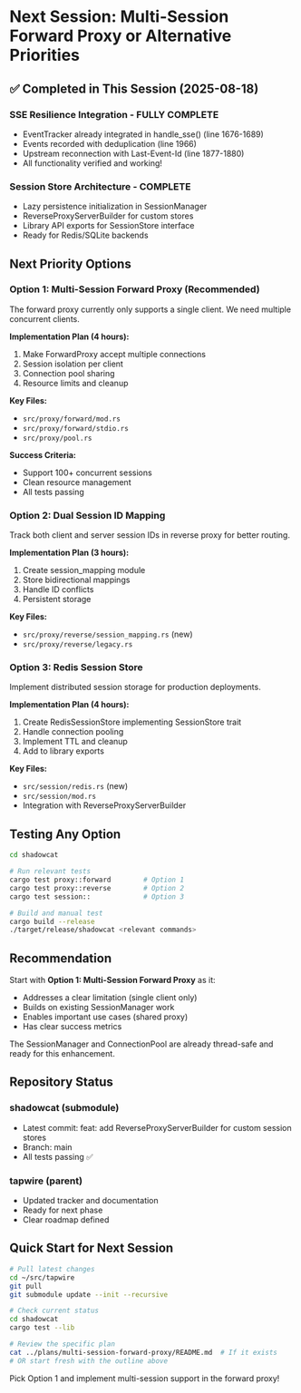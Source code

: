 # Next Session: Multi-Session Forward Proxy or Alternative Priorities

## ✅ Completed in This Session (2025-08-18)

### SSE Resilience Integration - FULLY COMPLETE
- EventTracker already integrated in handle_sse() (line 1676-1689)
- Events recorded with deduplication (line 1966) 
- Upstream reconnection with Last-Event-Id (line 1877-1880)
- All functionality verified and working!

### Session Store Architecture - COMPLETE
- Lazy persistence initialization in SessionManager
- ReverseProxyServerBuilder for custom stores
- Library API exports for SessionStore interface
- Ready for Redis/SQLite backends

## Next Priority Options

### Option 1: Multi-Session Forward Proxy (Recommended)

The forward proxy currently only supports a single client. We need multiple concurrent clients.

**Implementation Plan (4 hours):**
1. Make ForwardProxy accept multiple connections
2. Session isolation per client
3. Connection pool sharing
4. Resource limits and cleanup

**Key Files:**
- `src/proxy/forward/mod.rs`
- `src/proxy/forward/stdio.rs`
- `src/proxy/pool.rs`

**Success Criteria:**
- Support 100+ concurrent sessions
- Clean resource management
- All tests passing

### Option 2: Dual Session ID Mapping

Track both client and server session IDs in reverse proxy for better routing.

**Implementation Plan (3 hours):**
1. Create session_mapping module
2. Store bidirectional mappings
3. Handle ID conflicts
4. Persistent storage

**Key Files:**
- `src/proxy/reverse/session_mapping.rs` (new)
- `src/proxy/reverse/legacy.rs`

### Option 3: Redis Session Store

Implement distributed session storage for production deployments.

**Implementation Plan (4 hours):**
1. Create RedisSessionStore implementing SessionStore trait
2. Handle connection pooling
3. Implement TTL and cleanup
4. Add to library exports

**Key Files:**
- `src/session/redis.rs` (new)
- `src/session/mod.rs`
- Integration with ReverseProxyServerBuilder

## Testing Any Option

```bash
cd shadowcat

# Run relevant tests
cargo test proxy::forward        # Option 1
cargo test proxy::reverse        # Option 2  
cargo test session::             # Option 3

# Build and manual test
cargo build --release
./target/release/shadowcat <relevant commands>
```

## Recommendation

Start with **Option 1: Multi-Session Forward Proxy** as it:
- Addresses a clear limitation (single client only)
- Builds on existing SessionManager work
- Enables important use cases (shared proxy)
- Has clear success metrics

The SessionManager and ConnectionPool are already thread-safe and ready for this enhancement.

## Repository Status

### shadowcat (submodule)
- Latest commit: feat: add ReverseProxyServerBuilder for custom session stores
- Branch: main
- All tests passing ✅

### tapwire (parent)
- Updated tracker and documentation
- Ready for next phase
- Clear roadmap defined

## Quick Start for Next Session

```bash
# Pull latest changes
cd ~/src/tapwire
git pull
git submodule update --init --recursive

# Check current status
cd shadowcat
cargo test --lib

# Review the specific plan
cat ../plans/multi-session-forward-proxy/README.md  # If it exists
# OR start fresh with the outline above
```

Pick Option 1 and implement multi-session support in the forward proxy!